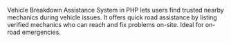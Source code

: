 Vehicle Breakdown Assistance System in PHP lets users find trusted nearby mechanics during vehicle issues. It offers quick road assistance by listing verified mechanics who can reach and fix problems on-site. Ideal for on-road emergencies.
